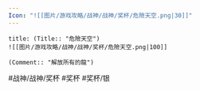 ```yaml
---
Icon: "![[图片/游戏攻略/战神/战神/奖杯/危險天空.png|30]]"
---
```

```ad-common-silver-trophy
title: (Title:: "危險天空")
![[图片/游戏攻略/战神/战神/奖杯/危險天空.png|100]]

(Comment:: "解放所有的龍")
```

#战神/战神/奖杯 #奖杯 #奖杯/银

